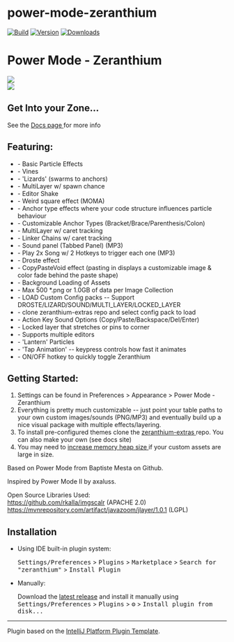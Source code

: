 # power-mode-zeranthium

[![Build](https://github.com/cschar/power-mode-zeranthium/actions/workflows/runTest.yaml/badge.svg)](https://github.com/cschar/power-mode-zeranthium/actions/workflows/runTest.yaml)
[![Version](https://img.shields.io/jetbrains/plugin/v/13176-power-mode--zeranthium.svg)](https://plugins.jetbrains.com/plugin/13176-power-mode--zeranthium)
[![Downloads](https://img.shields.io/jetbrains/plugin/d/13176-power-mode--zeranthium.svg)](https://plugins.jetbrains.com/plugin/13176-power-mode--zeranthium)


<!-- Plugin description -->
<h1>Power Mode - Zeranthium </h1>
<img src="https://user-images.githubusercontent.com/296551/63473991-68b52400-c445-11e9-84dc-e2e5269729d8.png" />
<br/>
<img src="https://user-images.githubusercontent.com/296551/86540558-4ea4f880-bed4-11ea-830b-5e3bf25e0cb1.gif" />
<br/>

<h2> Get Into your Zone... </h2>

<p> See the <a href="https://cschar.github.io/power-mode-zeranthium/"> Docs page </a> for more info </p>
<h2>Featuring:</h2>


<ul>
  <li>- Basic Particle Effects </li>
  <li>- Vines </li>
  <li>- 'Lizards' (swarms to anchors)</li>
  <li>- MultiLayer w/ spawn chance</li>
  <li>- Editor Shake </li>
  <li>- Weird square effect (MOMA)</li>
  <li>- Anchor type effects where your code structure influences particle behaviour</li>
  <li>- Customizable Anchor Types (Bracket/Brace/Parenthesis/Colon)</li>
  <li>- MultiLayer w/ caret tracking</li>
  <li>- Linker Chains w/ caret tracking</li>
  <li>- Sound panel (Tabbed Panel)  (MP3)</li>
  <li>- Play 2x Song w/ 2 Hotkeys to trigger each one (MP3)</li>
  <li>- Droste effect</li>
  <li>- CopyPasteVoid effect (pasting in displays a customizable image & color fade behind the paste shape)</li>
  <li>- Background Loading of Assets</li>
  <li>- Max 500 *.png or 1.0GB of data per Image Collection</li>
  <li>- LOAD Custom Config packs -- Support DROSTE/LIZARD/SOUND/MULTI_LAYER/LOCKED_LAYER</li>
  <li>- clone zeranthium-extras repo and select config pack to load</li>
  <li>- Action Key Sound Options (Copy/Paste/Backspace/Del/Enter)</li>
  <li>- Locked layer that stretches or pins to corner</li>
  <li>- Supports multiple editors</li>
  <li>- 'Lantern' Particles</li>
  <li>- 'Tap Animation' -- keypress controls how fast it animates</li>
  <li>- ON/OFF hotkey to quickly toggle Zeranthium</li>
</ul>
<h2>Getting Started: </h2>
<ol>
    <li> Settings can be found in Preferences > Appearance > Power Mode - Zeranthium </li>
    <li> Everything is pretty much customizable -- just point your table paths to your own custom images/sounds (PNG/MP3)
     and eventually build up a nice visual package with multiple effects/layering. </li>
    <li> To install pre-configured themes clone the
        <a href="https://github.com/cschar/zeranthium-extras"> zeranthium-extras </a> repo.
        You can also make your own (see docs site)
    </li>
    <li> You may need to
 <a href="https://www.jetbrains.com/help/idea/increasing-memory-heap.html"> increase memory heap size </a>
     if your custom assets are large in size.
    </li>
</ol>


<p>Based on Power Mode from Baptiste Mesta on Github.</p>
<p>Inspired by Power Mode II by axaluss.</p>


<!-- Plugin description end -->

Open Source Libraries Used: \
https://github.com/rkalla/imgscalr  (APACHE 2.0)\
https://mvnrepository.com/artifact/javazoom/jlayer/1.0.1 (LGPL)

## Installation

- Using IDE built-in plugin system:
  
  <kbd>Settings/Preferences</kbd> > <kbd>Plugins</kbd> > <kbd>Marketplace</kbd> > <kbd>Search for "zeranthium"</kbd> >
  <kbd>Install Plugin</kbd>
  
- Manually:

  Download the [latest release](https://github.com/cschar/power-mode-zeranthium/releases/latest) and install it manually using
  <kbd>Settings/Preferences</kbd> > <kbd>Plugins</kbd> > <kbd>⚙️</kbd> > <kbd>Install plugin from disk...</kbd>


---
Plugin based on the [IntelliJ Platform Plugin Template][template].

[template]: https://github.com/JetBrains/intellij-platform-plugin-template
